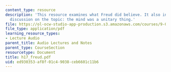 ```yaml
---
content_type: resource
description: 'This resource examines what Freud did believe. It also inlcudes the
  discussion on the topic: the mind was a unitary thing.'
file: https://ol-ocw-studio-app-production.s3.amazonaws.com/courses/9-00-introduction-to-psychology-fall-2004/ed930353af8f01c49038ceb6601c11b6_h17_freud.pdf
file_type: application/pdf
learning_resource_types:
- Lecture Audio
parent_title: Audio Lectures and Notes
parent_type: CourseSection
resourcetype: Document
title: h17_freud.pdf
uid: ed930353-af8f-01c4-9038-ceb6601c11b6
---
```

